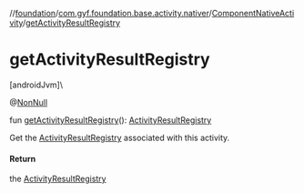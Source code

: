 //[foundation](../../../index.md)/[com.gyf.foundation.base.activity.nativer](../index.md)/[ComponentNativeActivity](index.md)/[getActivityResultRegistry](get-activity-result-registry.md)

# getActivityResultRegistry

[androidJvm]\

@[NonNull](https://developer.android.com/reference/kotlin/androidx/annotation/NonNull.html)

fun [getActivityResultRegistry](get-activity-result-registry.md)(): [ActivityResultRegistry](https://developer.android.com/reference/kotlin/androidx/activity/result/ActivityResultRegistry.html)

Get the [ActivityResultRegistry](https://developer.android.com/reference/kotlin/androidx/activity/result/ActivityResultRegistry.html) associated with this activity.

#### Return

the [ActivityResultRegistry](https://developer.android.com/reference/kotlin/androidx/activity/result/ActivityResultRegistry.html)